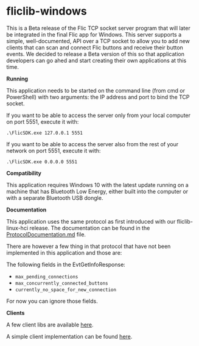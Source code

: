 # fliclib-windows

This is a Beta release of the Flic TCP socket server program that will later be integrated in the final Flic app for Windows. This server supports a simple, well-documented, API over a TCP socket to allow you to add new clients that can scan and connect Flic buttons and receive their button events. We decided to release a Beta version of this so that application developers can go ahed and start creating their own applications at this time.

**Running**

This application needs to be started on the command line (from cmd or PowerShell) with two arguments: the IP address and port to bind the TCP socket.

If you want to be able to access the server only from your local computer on port 5551, execute it with:

```
.\FlicSDK.exe 127.0.0.1 5551
```

If you want to be able to access the server also from the rest of your network on port 5551, execute it with:
```
.\FlicSDK.exe 0.0.0.0 5551
```

**Compatibility**

This application requires Windows 10 with the latest update running on a machine that has Bluetooth Low Energy, either built into the computer or with a separate Bluetooth USB dongle.

**Documentation**

This application uses the same protocol as first introduced with our fliclib-linux-hci release. The documentation can be found in the [ProtocolDocumentation.md](https://github.com/50ButtonsEach/fliclib-linux-hci/blob/master/ProtocolDocumentation.md) file.

There are however a few thing in that protocol that have not been implemented in this application and those are:

The following fields in the EvtGetInfoResponse:

* `max_pending_connections`
* `max_concurrently_connected_buttons`
* `currently_no_space_for_new_connection`

For now you can ignore those fields.

**Clients**

A few client libs are available [here](https://github.com/50ButtonsEach/fliclib-linux-hci/tree/master/clientlib).

A simple client implementation can be found [here](https://github.com/50ButtonsEach/fliclib-linux-hci/tree/master/simpleclient).






